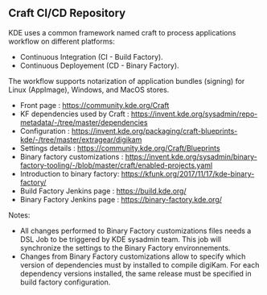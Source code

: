 Craft CI/CD Repository
----------------------

KDE uses a common framework named craft to process applications workflow on different platforms:

- Continuous Integration (CI - Build Factory).
- Continuous Deployement (CD - Binary Factory).

The workflow supports notarization of application bundles (signing) for Linux (AppImage), Windows, and MacOS stores.

- Front page                    : https://community.kde.org/Craft
- KF dependencies used by Craft : https://invent.kde.org/sysadmin/repo-metadata/-/tree/master/dependencies
- Configuration                 : https://invent.kde.org/packaging/craft-blueprints-kde/-/tree/master/extragear/digikam
- Settings details              : https://community.kde.org/Craft/Blueprints
- Binary factory customizations : https://invent.kde.org/sysadmin/binary-factory-tooling/-/blob/master/craft/enabled-projects.yaml
- Introduction to binary factory: https://kfunk.org/2017/11/17/kde-binary-factory/
- Build Factory Jenkins page    : https://build.kde.org/
- Binary Factory Jenkins page   : https://binary-factory.kde.org/

Notes:

- All changes performed to Binary Factory customizations files needs a DSL Job to be triggered by KDE sysadmin team.
  This job will synchronize the settings to the Binary Factory environnements.
- Changes from Binary Factory customizations allow to specify which version of dependencies must by installed to compile digiKam.
  For each dependency versions installed, the same release must be specified in build factory configuration.
